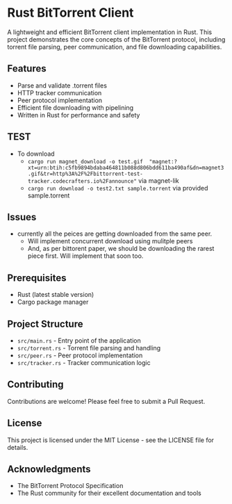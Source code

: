 # Rust BitTorrent Client

A lightweight and efficient BitTorrent client implementation in Rust. This project demonstrates the core concepts of the BitTorrent protocol, including torrent file parsing, peer communication, and file downloading capabilities.

## Features

- Parse and validate .torrent files
- HTTP tracker communication
- Peer protocol implementation
- Efficient file downloading with pipelining
- Written in Rust for performance and safety

## TEST

- To download
  - ```cargo run magnet_download -o test.gif  "magnet:?xt=urn:btih:c5fb9894bdaba464811b088d806bdd611ba490af&dn=magnet3.gif&tr=http%3A%2F%2Fbittorrent-test-tracker.codecrafters.io%2Fannounce"``` via magnet-lik
  - ```cargo run download -o test2.txt sample.torrent``` via provided sample.torrent
  
## Issues

- currently all the peices are getting downloaded from the same peer. 
  - Will implement concurrent download using mulitple peers
  - And, as per bittorent paper, we should be downloading the rarest piece first. Will implement that soon too.

## Prerequisites

- Rust (latest stable version)
- Cargo package manager

## Project Structure

- `src/main.rs` - Entry point of the application
- `src/torrent.rs` - Torrent file parsing and handling
- `src/peer.rs` - Peer protocol implementation
- `src/tracker.rs` - Tracker communication logic

## Contributing

Contributions are welcome! Please feel free to submit a Pull Request.

## License

This project is licensed under the MIT License - see the LICENSE file for details.

## Acknowledgments

- The BitTorrent Protocol Specification
- The Rust community for their excellent documentation and tools

